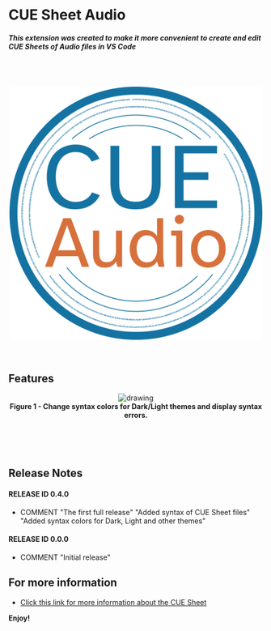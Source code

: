 # CUE Sheet Audio
##### This extension was created to make it more convenient to create and edit CUE Sheets of Audio files in VS Code
<br><br>
<p align="center" width="100%">
    <img src="images/icon_README.png" alt="drawing" width="500"/>
</p>
<br>

## Features
<p align="center" width="100%"> 
    <img src="images/updates/040/syntax_themes.gif" alt="drawing" width="800"/><br>
    <b>Figure 1 - Change syntax colors for Dark/Light themes and display syntax errors.</b>
</p>
<br><br><br>

## Release Notes
#### RELEASE ID 0.4.0
- COMMENT "The first full release"
"Added syntax of CUE Sheet files"
"Added syntax colors for Dark, Light and other themes"

#### RELEASE ID 0.0.0
- COMMENT "Initial release"

## For more information
- [Click this link for more information about the CUE Sheet](https://wiki.hydrogenaud.io/index.php?title=Cue_sheet)

**Enjoy!**

